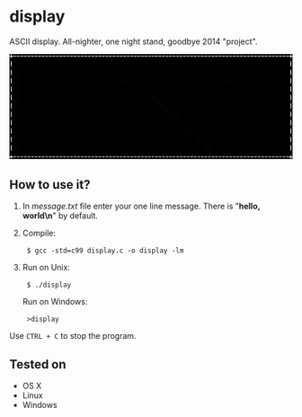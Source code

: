 display
=======

ASCII display. All-nighter, one night stand, goodbye 2014 "project".

![preview.gif](https://github.com/hermanzdosilovic/display/blob/master/preview.gif)

How to use it?
--------------

1. In _message.txt_ file enter your one line message. There is "__hello, world\n__" by default.

2. Compile:

		$ gcc -std=c99 display.c -o display -lm
		
3. Run on Unix:

		$ ./display
	
	Run on Windows:
	
		>display
		

Use `CTRL + C` to stop the program.

Tested on
---------
* OS X
* Linux
* Windows

